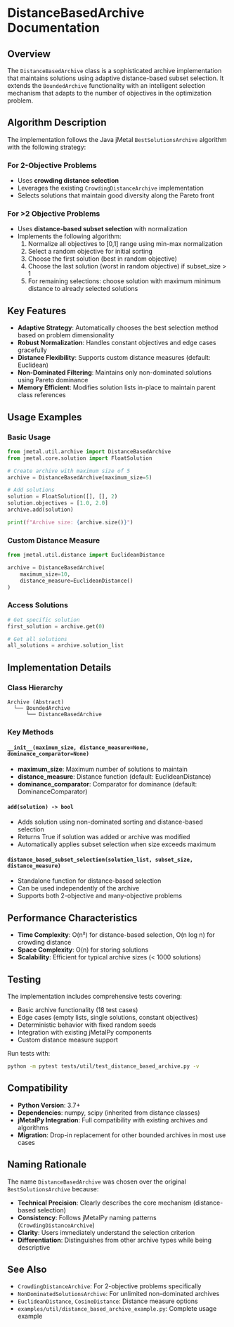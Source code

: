 # DistanceBasedArchive Documentation

## Overview

The `DistanceBasedArchive` class is a sophisticated archive implementation that maintains solutions using adaptive distance-based subset selection. It extends the `BoundedArchive` functionality with an intelligent selection mechanism that adapts to the number of objectives in the optimization problem.

## Algorithm Description

The implementation follows the Java jMetal `BestSolutionsArchive` algorithm with the following strategy:

### For 2-Objective Problems
- Uses **crowding distance selection** 
- Leverages the existing `CrowdingDistanceArchive` implementation
- Selects solutions that maintain good diversity along the Pareto front

### For >2 Objective Problems  
- Uses **distance-based subset selection** with normalization
- Implements the following algorithm:
  1. Normalize all objectives to [0,1] range using min-max normalization
  2. Select a random objective for initial sorting
  3. Choose the first solution (best in random objective)
  4. Choose the last solution (worst in random objective) if subset_size > 1
  5. For remaining selections: choose solution with maximum minimum distance to already selected solutions

## Key Features

- **Adaptive Strategy**: Automatically chooses the best selection method based on problem dimensionality
- **Robust Normalization**: Handles constant objectives and edge cases gracefully
- **Distance Flexibility**: Supports custom distance measures (default: Euclidean)
- **Non-Dominated Filtering**: Maintains only non-dominated solutions using Pareto dominance
- **Memory Efficient**: Modifies solution lists in-place to maintain parent class references

## Usage Examples

### Basic Usage
```python
from jmetal.util.archive import DistanceBasedArchive
from jmetal.core.solution import FloatSolution

# Create archive with maximum size of 5
archive = DistanceBasedArchive(maximum_size=5)

# Add solutions
solution = FloatSolution([], [], 2)
solution.objectives = [1.0, 2.0]
archive.add(solution)

print(f"Archive size: {archive.size()}")
```

### Custom Distance Measure
```python
from jmetal.util.distance import EuclideanDistance

archive = DistanceBasedArchive(
    maximum_size=10, 
    distance_measure=EuclideanDistance()
)
```

### Access Solutions
```python
# Get specific solution
first_solution = archive.get(0)

# Get all solutions
all_solutions = archive.solution_list
```

## Implementation Details

### Class Hierarchy
```
Archive (Abstract)
  └── BoundedArchive
      └── DistanceBasedArchive
```

### Key Methods

#### `__init__(maximum_size, distance_measure=None, dominance_comparator=None)`
- **maximum_size**: Maximum number of solutions to maintain
- **distance_measure**: Distance function (default: EuclideanDistance)
- **dominance_comparator**: Comparator for dominance (default: DominanceComparator)

#### `add(solution) -> bool`
- Adds solution using non-dominated sorting and distance-based selection
- Returns True if solution was added or archive was modified
- Automatically applies subset selection when size exceeds maximum

#### `distance_based_subset_selection(solution_list, subset_size, distance_measure)`
- Standalone function for distance-based selection
- Can be used independently of the archive
- Supports both 2-objective and many-objective problems

## Performance Characteristics

- **Time Complexity**: O(n²) for distance-based selection, O(n log n) for crowding distance
- **Space Complexity**: O(n) for storing solutions
- **Scalability**: Efficient for typical archive sizes (< 1000 solutions)

## Testing

The implementation includes comprehensive tests covering:
- Basic archive functionality (18 test cases)
- Edge cases (empty lists, single solutions, constant objectives)
- Deterministic behavior with fixed random seeds
- Integration with existing jMetalPy components
- Custom distance measure support

Run tests with:
```bash
python -m pytest tests/util/test_distance_based_archive.py -v
```

## Compatibility

- **Python Version**: 3.7+
- **Dependencies**: numpy, scipy (inherited from distance classes)
- **jMetalPy Integration**: Full compatibility with existing archives and algorithms
- **Migration**: Drop-in replacement for other bounded archives in most use cases

## Naming Rationale

The name `DistanceBasedArchive` was chosen over the original `BestSolutionsArchive` because:

- **Technical Precision**: Clearly describes the core mechanism (distance-based selection)
- **Consistency**: Follows jMetalPy naming patterns (`CrowdingDistanceArchive`)
- **Clarity**: Users immediately understand the selection criterion
- **Differentiation**: Distinguishes from other archive types while being descriptive

## See Also

- `CrowdingDistanceArchive`: For 2-objective problems specifically
- `NonDominatedSolutionsArchive`: For unlimited non-dominated archives  
- `EuclideanDistance`, `CosineDistance`: Distance measure options
- `examples/util/distance_based_archive_example.py`: Complete usage example